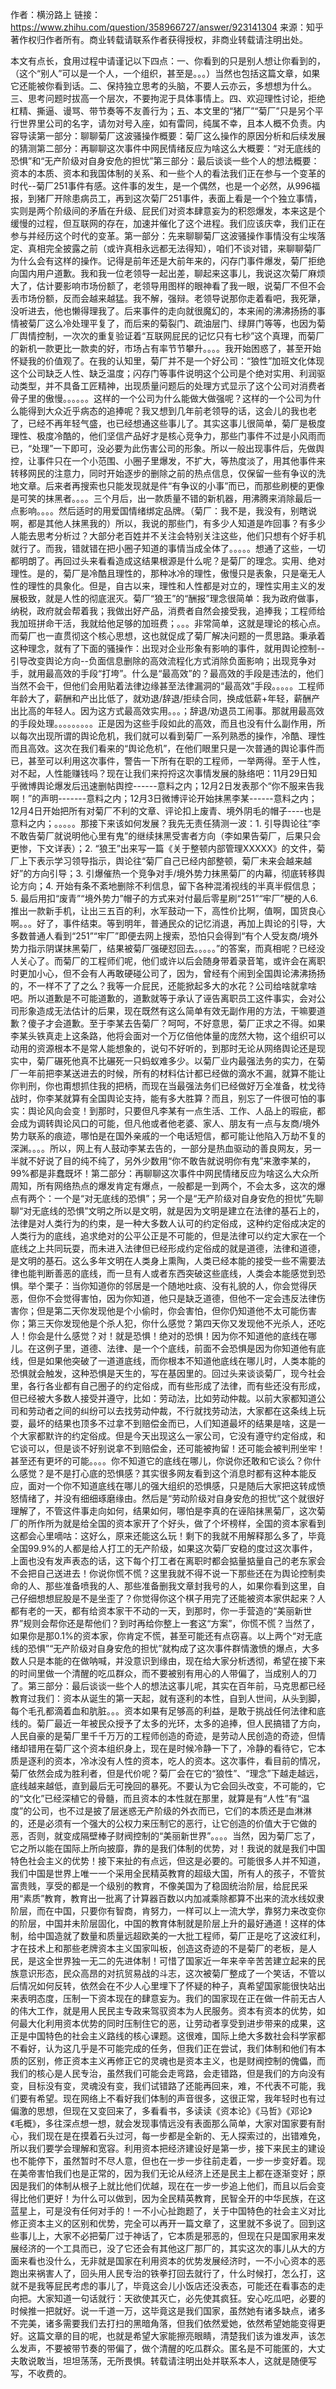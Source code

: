 作者：横汾路上
链接：https://www.zhihu.com/question/358966727/answer/923141304
来源：知乎
著作权归作者所有。商业转载请联系作者获得授权，非商业转载请注明出处。

本文有点长，食用过程中请谨记以下四点：一、你看到的只是别人想让你看到的，（这个“别人”可以是一个人，一个组织，甚至是。。。）当然也包括这篇文章，如果它还能被你看到话。二、保持独立思考的头脑，不要人云亦云，多想想为什么。三、思考问题时拔高一个层次，不要拘泥于具体事情上。四、欢迎理性讨论，拒绝杠精、撕逼、谩骂、带节奏等不友善行为；五、本文里的“猪厂”“菊厂”只是另个平行世界里公司的名字，请勿对号入座，如有雷同，纯属不幸，且本人概不负责。内容导读第一部分：聊聊菊厂这波骚操作概要：菊厂这么操作的原因分析和后续发展的猜测第二部分：再聊聊这次事件中网民情绪反应为啥这么大概要：“对无底线的恐惧”和“无产阶级对自身安危的担忧”第三部分：最后谈谈一些个人的想法概要：资本的本质、资本和我国体制的关系、和一些个人的看法我们正在参与一个变革的时代--菊厂251事件有感。这件事的发生，是一个偶然，也是一个必然，从996福报，到猪厂开除患病员工，再到这次菊厂251事件，表面上看是一个个独立事情，实则是两个阶级间的矛盾在升级、屁民们对资本肆意妄为的积怨爆发，本来这是个缓慢的过程，但互联网的存在，加速并催化了这个进程。我们应该庆幸，我们正在参与并经历这个时代的变革。第一部分：先来聊聊菊厂这波骚操作事情没有尘埃落定、真相完全披露之前（或许真相永远都无法得知），咱们不谈对错，来聊聊菊厂为什么会有这样的操作。记得是前年还是大前年来的，闪存门事件爆发，菊厂拒绝向国内用户道歉。我和我一位老领导一起出差，聊起来这事儿，我说这次菊厂麻烦大了，估计要影响市场份额了，老领导用图样的眼神看了我一眼，说菊厂不但不会丢市场份额，反而会越来越猛。我不解，强辩。老领导说那你走着看吧，我死犟，没听进去，他也懒得理我了。后来事件的走向就很魔幻的，本来闹的沸沸扬扬的事情被菊厂这么冷处理平复了，而后来的菊裂门、疏油层门、绿屏门等等，也因为菊厂舆情控制，一次次的重复验证着“互联网屁民的记忆只有七秒”这个真理，而菊厂的新机一款更比一款卖的好，市场占有率节节攀升。。。。我开始困惑了，甚至开始怀疑我的价值观了。在我的认知里，菊厂并不是一个好公司：“狼性”加班文化体现这个公司缺乏人性、缺乏温度；闪存门等事件说明这个公司是个绝对实用、利润驱动类型，并不具备工匠精神，出现质量问题后的处理方式显示了这个公司对消费者骨子里的傲慢。。。。。。这样的一个公司为什么能做大做强呢？这样的一个公司为什么能得到大众近乎病态的追捧呢？我又想到几年前老领导的话，这会儿的我也老了，已经不再年轻气盛，也已经想通这些事儿了。其实这事儿很简单，菊厂是极度理性、极度冷酷的，他们坚信产品好才是核心竞争力，那些门事件不过是小风雨而已，“处理”一下即可，没必要为此伤害公司的形象。所以一般出现事件后，先做舆控，让事件只在一个小范围、小圈子里爆发，不扩大，等热度淡了，用其他事件来转移网民的注意力，同时开始逐步的删除之前的热点信息，仅保留一些有争议的洗地文章。后来者再搜索也只能发现就是件“有争议的小事”而已，而那些刷梗的更像是可笑的抹黑者。。。。三个月后，出一款质量不错的新机器，用沸腾来消除最后一点影响。。。。然后适时的用爱国情绪绑定品牌。（菊厂：我不是，我没有，别瞎说啊，都是其他人抹黑我的）所以，我说的那些门，有多少人知道是咋回事？有多少人能去思考分析过？大部分老百姓并不关注会特别关注这些，他们只想有个好手机就行了。而我，错就错在把小圈子知道的事情当成全体了。。。。。想通了这些，一切都明朗了。再回过头来看看造成这结果根源是什么呢？是菊厂的理念。实用、绝对理性。是的，菊厂是冷酷且理性的，那种冰冷的理性，傲慢只是表象，只是毫无人性的理性的具象化。但是，自古以来，理性和人性都是对立的，理性实用主义的发展极致，就是人性的彻底泯灭。菊厂“狼王”的“酬报”理念很简单：我为政府做事，纳税，政府就会帮着我；我做出好产品，消费者自然会接受我，追捧我；工程师给我加班拼命干活，我就给他足够的加班费；。。。非常简单，这就是理论的核心点。而菊厂也一直贯彻这个核心思想，这也就促成了菊厂解决问题的一贯思路。秉承着这种理念，就有了下面的骚操作：出现对企业形象有影响的事件，就用舆论控制--引导改变舆论方向--负面信息删除的高效流程化方式消除负面影响；出现竞争对手，就用最高效的手段“打垮”。什么是“最高效”的？最高效的手段是违法的，他们当然不会干，但他们会用贴着法律边缘甚至法律漏洞的“最高效”手段。。。。。工程师年龄大了，薪酬和产出比低了，就劝退/辞退/拒续合同，换成低薪+年轻，薪酬产出比高的年轻人。因为这方式最高效实用。。。；辞退/劝退员工闹事。那就用最高效的手段处理。。。。。。。。。正是因为这些手段如此的高效，而且也没有什么副作用，所以每次出现所谓的舆论危机，我们就可以看到菊厂一系列熟悉的操作，冷酷、理性而且高效。这次在我们看来的“舆论危机”，在他们眼里只是一次普通的舆论事件而已，甚至可以利用这次事件，警告一下所有在职的工程师，一举两得。至于人性，对不起，人性能赚钱吗？现在让我们来捋捋这次事情发展的脉络吧：11月29日知乎微博舆论爆发后迅速删帖舆控------意料之内；12月2日发表那个“你不服来告我啊！”的声明-------意料之内；12月3日微博评论开始抹黑李某------意料之内；12月4日开始把所有对菊厂不利的文章、评论扣上废青、境外阴毛的帽子----也是意料之内；。。。。。那接下来该如何发展？我先无责任猜测一波：1. 引导舆论往“李不敢告菊厂就说明他心里有鬼”的继续抹黑受害者方向（李如果告菊厂，后果只会更惨，下文详表）；2. “狼王”出来写一篇《关于整顿内部管理XXXXX》的文件，菊厂上下表示学习领导指示，舆论往“菊厂自己已经内部整顿，菊厂未来会越来越好”的方向引导；3. 引爆催热一个竞争对手/境外势力抹黑菊厂的内幕，彻底转移舆论方向；4. 开始有条不紊地删除不利信息，留下各种混淆视线的半真半假信息；5. 最后用扣“废青”“境外势力”帽子的方式来对付最后零星刷“251”“牢厂”梗的人6. 推出一款新手机，让出三五百的利，水军鼓动一下，高性价比啊，值啊，国货良心啊。。。好了，事件结束。等到明年，普通民众的记忆消退，再加上舆论的引导，大多数普通人看到“251”“牢厂”即便去网上搜索，恐怕只会得到“有个人受友商/境外势力指示阴谋抹黑菊厂，结果被菊厂强硬怼回去。。。。。”的答案，而真相呢？已经没人关心了。而菊厂的工程师们呢，他们或许以后会随身带着录音笔，或许会在离职时更加小心，但不会有人再敢硬碰公司了，因为，曾经有个闹到全国舆论沸沸扬扬的，不一样不了了之么？我等一介屁民，还能掀起多大的水花？公司给啥就拿啥吧。所以道歉是不可能道歉的，道歉就等于承认了诬告离职员工这件事实，会对公司形象造成无法估计的后果，现在既然有这么简单有效无副作用的方法，干嘛要道歉？傻子才会道歉。至于李某去告菊厂？呵呵，不好意思，菊厂正求之不得。如果李某头铁真走上这条路，他将会面对一个万亿倍他体量的庞然大物，这个组织可以动用的资源根本不是常人能想象的，说句不好听的，到那时无论从网络舆论还是现实中，菊厂碾死他真不比碾死一只蚂蚁难多少。以菊厂业内最强法务的实力，在菊厂一年前把李某送进去的时候，所有的材料估计都已经做的滴水不漏，就算不能让你判刑，你也甭想抓住我的把柄，而现在当最强法务们已经做好万全准备，枕戈待战时，你李某就算有全国舆论支持，能有多大胜算？而且，别忘了一件很可怕的事实：舆论风向会变！到那时，只要但凡李某有一点生活、工作、人品上的瑕疵，都会成为调转舆论风口的可能，但凡他或者他老婆、家人、朋友有一点与友商/境外势力联系的痕迹，哪怕是在国外亲戚的一个电话短信，都可能让他陷入万劫不复的深渊。。。。所以，网上有人鼓动李某去告的，一部分是热血驱动的善良网友，另一半就不好说了目的纯不纯了，另外少数用“你不敢告就说明你有鬼”来激李某的，99%都是非蠢既坏！第二部分：再聊聊这次事件中网民情绪反应为啥这么大众所周知，所有网络热点的爆发肯定有爆点，一般都是一到两个，不会太多，这次的爆点有两个：一个是“对无底线的恐惧”；另一个是“无产阶级对自身安危的担忧”先聊聊“对无底线的恐惧”文明之所以是文明，就是因为文明是建立在法律的基石上的，法律是对人类行为的约束，是一种大多数人认可的约定俗成，这种约定俗成决定的人类行为的底线，追求绝对的公平公正是不可能的，但是法律可以约定大家在一个底线之上共同玩耍，而未进入法律但已经形成约定俗成的就是道德，法律和道德，是文明的基石。这么多年文明在人类身上熏陶，人类已经本能的接受一些不需要法律也能判断善恶的底线，而一旦有人或者东西突破这些底线，人类会本能感觉到恐惧。举个栗子：当你知道你的邻居是一个随地吐痰、没有礼貌的人，你会觉得厌恶，但你不会觉得害怕，因为你知道，他只是缺乏道德，但他不一定会违反法律伤害你；但是第二天你发现他是个小偷时，你会害怕，但你仍知道他不太可能伤害你；第三天你发现他是个杀人犯，你什么感觉？第四天你又发现他不光杀人，还吃人！你会是什么感觉？对！就是恐惧！绝对的恐惧！因为你不知道他的底线在哪儿。在这例子里，道德、法律、是一个个底线，前面不会恐惧是因为你知道他有底线，但是如果他突破了一道道底线，而你根本不知道他底线在哪儿时，人类本能的恐惧就会触发，这种恐惧是天生的，写在基因里的。回过头来谈谈菊厂，现今社会里，各行各业都有自己圈子的约定俗成，而有些形成了法律，而有些还没有形成，但已经被大多数人接受并遵守，比如：劳动法，比如劳动仲裁。以前大家都知道公司和劳动者之间的纠纷可以去找劳动仲裁，不行就找劳动法，大家都在这条线上玩耍，最坏的结果也顶多不过拿不到赔偿金而已，人们知道最坏的结果是啥，这是一个大家都默许的约定俗成。但是今天出现这么一家公司，它没有遵守约定俗成，和它谈可以，但是谈不好别说拿不到赔偿金，还可能被拘留！还可能会被判刑坐牢！甚至还有更坏的可能。。。。你不知道它的底线在哪儿，你说你还敢和它谈么？你什么感觉？是不是打心底的恐惧感？其实很多网友看到这个消息时都有这种本能反应，面对一个你不知道底线在哪儿的强大组织的恐惧感，只是随后大家把这转成愤怒情绪了，并没有细细琢磨缘由。然后是“劳动阶级对自身安危的担忧”这个就很好理解了，不管这件事走向如何，结果如何，哪怕是李真的在诬陷抹黑菊厂，这次菊厂的所作所为就是给全国的资本家开了个好头，做了个坏榜样，全国的资本家看到这都会心里嘀咕：这好么，原来还能这么玩！剩下的我就不用解释那么多了，毕竟全国99.9%的人都是给人打工的无产阶级，如果这次菊厂安稳的度过这次事件，上面也没有发声表态的话，这下每个打工者在离职时都会掂量掂量自己的老东家会不会把自己送进去！你说你慌不慌？这里我就不得不说一下那些还在为舆论控制卖命的人、那些准备喷我的人、那些准备删我文章封我号的人，如果你看到这里，自己仔细想想屁股是不是坐歪了？你觉得你这个棋子用完了还能被资本家供起来？人都有老的一天，都有给资本家干不动的一天，到那时，你一手营造的“美丽新世界”规则会帮你还是帮他们？到时再给你整上一套这“方案”，你慌不慌？当然了，如果你是那0.1%的资本家，你肯定不慌，甚至可能还有点窃喜。以上两个“对无底线的恐惧”“无产阶级对自身安危的担忧”就构成了这次事件群情激愤的爆点，大多数人只是本能的在做呐喊，并没意识到缘由，现在给大家分析透彻，希望在接下来的时间里做一个清醒的吃瓜群众，而不要被别有用心的人带偏了，当成别人的刀了。第三部分：最后谈谈一些个人的想法这事儿呢，其实在百年前，马克思都已经教育过我们：资本从诞生的第一天起，就有逐利的本性，自到人世间，从头到脚，每个毛孔都滴着血和肮脏。。。资本如果有足够高的利益，是敢于挑战任何法律和底线的。菊厂最近一年被民众授予了太多的光环，太多的追捧，但人民搞错了方向，人民自豪的是菊厂里千千万万的工程师创造的奇迹，是劳动人民创造的奇迹，但情绪却错用在菊厂这个资本组织身上，现在是时候冷静一下了，冷静的看待它，它本质是逐利的资本，冷冰没有人性的资本，吃人的资本。这次事件，看目前的情况，菊厂依然会成为胜利者，但是代价呢？菊厂会在它的“狼性”、“理念”下越走越远，底线越来越低，直到最后无可挽回的暴死。不要认为它会回头改变，不可能的，它的“文化”已经深植它的骨髓，而且资本的本性就在那里，就算是有“人性”有“温度”的公司，也不过是披了层迷惑无产阶级的外衣而已，它们的本质还是血淋淋的，还是必须有一个强大的公权力来压制它的恶行，让它创造的价值大于它做的恶，否则，就变成隔壁棒子财阀控制的“美丽新世界”。。。。当然，因为菊厂忘了，它之所以能在国际上所向披靡，靠的是我们体制的优势，对！我说的就是我们中国特色社会主义的优势！接下来扯的有点远，但这是必要的。可能很多人并不知道，我们中国是世界上唯一一个采用全民精英教育的超级大国，所有人的孩子，不管贫富贵贱，享受的都是一个级别的教育，不像美国为了稳固统治阶层，给屁民采用“素质”教育，教育出一批离了计算器百数以内加减乘除都算不出来的流水线奴隶阶层，而在中国，只要你有智商，肯努力，一样可以上一流大学，靠努力来改变你的阶层，中国并未阶层固化，中国的教育体制就是阶层上升的最好通道！这样的体制，给中国造就了数量和质量远超欧美的一大批工程师，菊厂正是吃了这波红利，才在技术上和那些老牌资本主义国家叫板，创造这奇迹的不是菊厂的老板，是人民，是这全世界独一无二的先进体制！可惜了国家近一年来辛辛苦苦建立起来的民族意识形态，民众高昂的对抗贸易战的斗志，这次被菊厂整成了一个笑话，不管以后情况如何反转，依然会在不少人心里埋下了怀疑的种子，真希望国家能很快站出来表明态度，压制一下资本现在的肆意妄为。我们的国家现在正在做一件前无古人的伟大工作，就是用人民民主专政来驾驭资本为人民服务。资本有资本的优势，如何最大化利用资本优势的同时压制住它的恶，让劳动者享受到进步带来的成果，这正是中国特色的社会主义路线的核心课题。这很难，国际上绝大多数社会科学家都不看好，认为这几乎是不可能完成的任务，但我们正在尝试，我们体制和他们有本质的区别，修正资本主义再修正它的灵魂也是资本主义，也是财阀控制的傀儡，而我们的核心是人民专治，虽然我们可能会走弯路，会走错路，但是我们的方向没有变，目标没有变，灵魂没有变，我们试错路了还能再回来，难，不代表不可能，我们要有希望。现在网络上不看好我们体制的声音很多，这很正常，我年轻时也有过偏激的思想，但现在又变回来了，多看看书，多读读《资本论》《马哲》《邓论》《毛概》，多往深点想一想，就会发现事情远没有表面那么简单，大家对国家要有耐心，我们现在是在摸着石头过河，每一步都是全新的、无人探索过的，出错难免，所以我们要学会理解和宽容。利用资本把经济建设好是第一步，接下来民主的建设也不能停下，虽然暂时不尽人意，但也在一步一步往前走着，一步一步变好着。现在美帝害怕我们也是正常的，因为我们无论从经济上还是民主上都在逐渐变好；原因是我们的体制从根子上就比他们优越，现在在一步一步追上他们，而且以后会变得比他们更好！为什么可以做到，因为全民精英教育，民智全开的中华民族，在这蓝星上，可是没有任何对手的！一不小心扯跑题了，关于中国特色的社会主义对比修正资本主义的区别和优势，完全可以再开一篇文章了，这里就不多说了。回到这些事儿上，大家不必把菊厂过于神话了，它本质是邪恶的，但现在只是国家用来发展经济的一个工具而已，没了它还会有其他这厂那厂的，其实这次的事儿从大的方面来看也没什么，无非就是国家在利用资本的优势发展经济时，一不小心资本的恶跑出来祸害人了，回头用人民专治的铁拳打回去就行了，什么时候打，怎么打，这就不是我等屁民考虑的事儿了，毕竟这会儿小饭店还没表态，可能还在看事态的走向把。大家知道一句话就行：天欲使其灭亡，必先使其疯狂。安心吃瓜吧，必要的时候推一把就好。说一千道一万，这毕竟这是我们国家，虽然她有诸多缺点，诸多不完美，诸多需要我们去打扫的黑暗角落，但我们依然爱她，依然希望她能变得更好。这篇文章的目的呢，也就是希望大家能擦亮眼睛，清楚我们该为谁发声，该怎么发声，不要被带节奏的带偏了，做个清醒的吃瓜群众。匿名是不可能匿的，大丈夫敢说敢当，坦坦荡荡，无所畏惧。转载请注明出处并联系本人，这就是随便写写，不收费的。